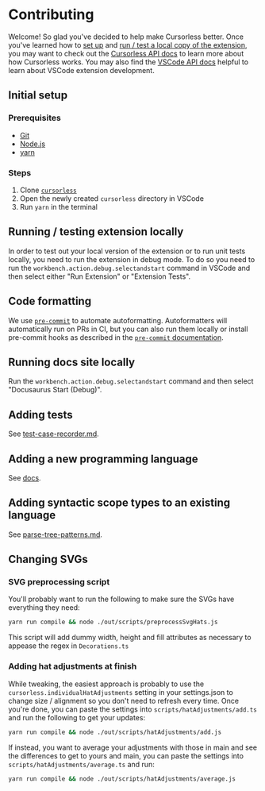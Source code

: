 # Contributing

Welcome! So glad you've decided to help make Cursorless better. Once you've
learned how to [set up](#initial-setup) and [run / test a local copy of the
extension](#running--testing-extension-locally), you may want to check out the
[Cursorless API docs](api) to learn more about how Cursorless works. You may also find the [VSCode API docs](https://code.visualstudio.com/api) helpful to learn about VSCode extension development.

## Initial setup

### Prerequisites

- [Git](https://git-scm.com/)
- [Node.js](https://nodejs.org/en/)
- [yarn](https://yarnpkg.com/)

### Steps

1. Clone [`cursorless`](https://github.com/cursorless-dev/cursorless)
2. Open the newly created `cursorless` directory in VSCode
3. Run `yarn` in the terminal

## Running / testing extension locally

In order to test out your local version of the extension or to run unit tests
locally, you need to run the extension in debug mode. To do so you need to run
the `workbench.action.debug.selectandstart` command in VSCode and then select either "Run
Extension" or "Extension Tests".

## Code formatting

We use [`pre-commit`](https://pre-commit.com/) to automate autoformatting.
Autoformatters will automatically run on PRs in CI, but you can also run them
locally or install pre-commit hooks as described in the
[`pre-commit` documentation](https://pre-commit.com/).

## Running docs site locally

Run the `workbench.action.debug.selectandstart` command and then select
"Docusaurus Start (Debug)".

## Adding tests

See [test-case-recorder.md](./test-case-recorder.md).

## Adding a new programming language

See [docs](./adding-a-new-language.md).

## Adding syntactic scope types to an existing language

See [parse-tree-patterns.md](./parse-tree-patterns.md).

## Changing SVGs

### SVG preprocessing script

You'll probably want to run the following to make sure the SVGs have everything they need:

```sh
yarn run compile && node ./out/scripts/preprocessSvgHats.js
```

This script will add dummy width, height and fill attributes as necessary to appease the regex in `Decorations.ts`

### Adding hat adjustments at finish

While tweaking, the easiest approach is probably to use the
`cursorless.individualHatAdjustments` setting in your settings.json to change
size / alignment so you don't need to refresh every time. Once you're done, you
can paste the settings into `scripts/hatAdjustments/add.ts` and run the following to get
your updates:

```sh
yarn run compile && node ./out/scripts/hatAdjustments/add.js
```

If instead, you want to average your adjustments with those in main and see the differences to get to yours and main, you can paste the settings into `scripts/hatAdjustments/average.ts` and run:

```sh
yarn run compile && node ./out/scripts/hatAdjustments/average.js
```

